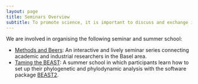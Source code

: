 ```yaml
---
layout: page
title: Seminars Overview
subtitle: To promote science, it is important to discuss and exchange ideas.
---
```


 We are involved in organising the following seminar and summer school:

 - [Methods and Beers][link MandB]: An interactive and lively seminar series connecting academic and industrial researchers in the Basel area.
 - [Taming the BEAST][link TtB]: A summer school in which participants learn how to set up their phylogenetic and phylodynamic analysis with the software package [BEAST2][link BEAST2].




[link MandB]: seminars/methodsbeers
[link TtB]: https://www.bsse.ethz.ch/cevo/taming-the-beast.html
[link BEAST2]: http://www.beast2.org/
